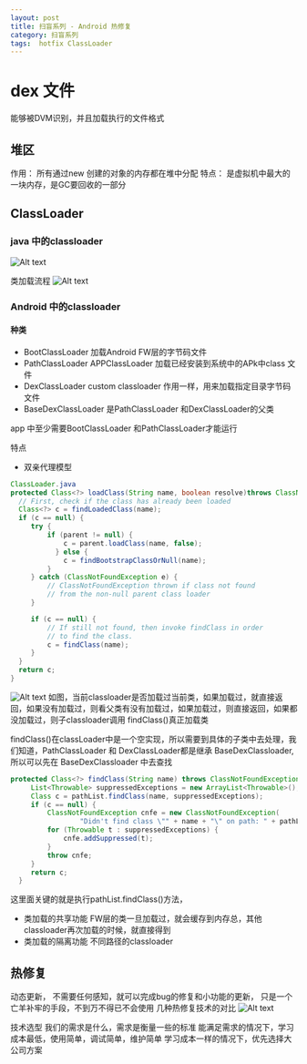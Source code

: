 ```yaml
---
layout: post
title: 扫盲系列 - Android 热修复
category: 扫盲系列
tags:  hotfix ClassLoader
---
```



# dex 文件
能够被DVM识别，并且加载执行的文件格式


## 堆区
 作用： 所有通过new 创建的对象的内存都在堆中分配
 特点： 是虚拟机中最大的一块内存，是GC要回收的一部分

## ClassLoader
### java 中的classloader
![Alt text](../../../../images/java_classloader.png)

类加载流程
![Alt text](../../../../images/class_Loader_loding.png)
### Android 中的classloader
#### 种类
* BootClassLoader 加载Android FW层的字节码文件
* PathClassLoader APPClassLoader 加载已经安装到系统中的APk中class 文件
* DexClassLoader  custom classloader 作用一样，用来加载指定目录字节码文件
* BaseDexClassLoader  是PathClassLoader 和DexClassLoader的父类

app 中至少需要BootClassLoader 和PathClassLoader才能运行


特点
* 双亲代理模型  

```java
ClassLoader.java
protected Class<?> loadClass(String name, boolean resolve)throws ClassNotFoundException{
  // First, check if the class has already been loaded
  Class<?> c = findLoadedClass(name);
  if (c == null) {
     try {
         if (parent != null) {
             c = parent.loadClass(name, false);
           } else {
             c = findBootstrapClassOrNull(name);
         }
     } catch (ClassNotFoundException e) {
         // ClassNotFoundException thrown if class not found
         // from the non-null parent class loader
     }

     if (c == null) {
         // If still not found, then invoke findClass in order
         // to find the class.
         c = findClass(name);
     }
  }
  return c;
}
```
![Alt text](../../../../images/loadclass.png)
如图，当前classloader是否加载过当前类，如果加载过，就直接返回，如果没有加载过，则看父类有没有加载过，如果加载过，则直接返回，如果都没加载过，则子classloader调用 findClass()真正加载类

findClass()在classLoader中是一个空实现，所以需要到具体的子类中去处理，我们知道，PathClassLoader 和 DexClassLoader都是继承 BaseDexClassloader,所以可以先在 BaseDexClassloader 中去查找
```java
protected Class<?> findClass(String name) throws ClassNotFoundException {
     List<Throwable> suppressedExceptions = new ArrayList<Throwable>();
     Class c = pathList.findClass(name, suppressedExceptions);
     if (c == null) {
         ClassNotFoundException cnfe = new ClassNotFoundException(
                 "Didn't find class \"" + name + "\" on path: " + pathList);
         for (Throwable t : suppressedExceptions) {
             cnfe.addSuppressed(t);
         }
         throw cnfe;
     }
     return c;
  }
```
这里面关键的就是执行pathList.findClass()方法，

* 类加载的共享功能
FW层的类一旦加载过，就会缓存到内存总，其他classloader再次加载的时候，就直接得到
* 类加载的隔离功能
不同路径的classloader

## 热修复
动态更新，
不需要任何感知，就可以完成bug的修复和小功能的更新，
只是一个亡羊补牢的手段，不到万不得已不会使用
几种热修复技术的对比
![Alt text](../../../../images/hot_fix_comp.png)


技术选型
我们的需求是什么，需求是衡量一些的标准
能满足需求的情况下，学习成本最低，使用简单，调试简单，维护简单
学习成本一样的情况下，优先选择大公司方案
